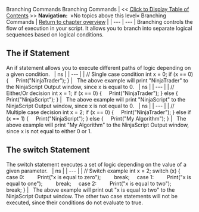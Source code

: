 ﻿
Branching Commands
Branching Commands
| << [Click to Display Table of Contents](branching_commands.md) >> **Navigation:**   »No topics above this level«   Branching Commands | [Return to chapter overview](sharpdx_directwrite_textlayout-1.md) |
| --- | --- |
Branching controls the flow of execution in your script. It allows you to branch into separate logical sequences based on logical conditions.
 
## The if Statement
An if statement allows you to execute different paths of logic depending on a given condition.
 
| ns |
| --- |
| // Single case condition int x = 0; if (x == 0) {      Print("NinjaTrader"); } |
 
The above example will print "NinjaTrader" to the NinjaScript Output window, since x is equal to 0.
 
| ns |
| --- |
| // Either/Or decision int x = 1; if (x == 0) {      Print("NinjaTrader"); } else {      Print("NinjaScript"); } |
 
The above example will print "NinjaScript" to the NinjaScript Output window, since x is not equal to 0.
 
| ns |
| --- |
| // Multiple case decision int x = 2; if (x == 0) {      Print("NinjaTrader"); } else if (x == 1) {      Print("NinjaScript"); } else {      Print("My Algorithm"); } |
 
The above example will print "My Algorithm" to the NinjaScript Output window, since x is not equal to either 0 or 1.
 
## 
## The switch Statement
The switch statement executes a set of logic depending on the value of a given parameter.
 
| ns |
| --- |
| // Switch example int x = 2; switch (x) {      case 0:          Print("x is equal to zero");          break;      case 1:          Print("x is equal to one");          break;      case 2:          Print("x is equal to two");          break; } |
 
The above example will print out "x is equal to two" to the NinjaScript Output window. The other two case statements will not be executed, since their conditions do not evaluate to true.

